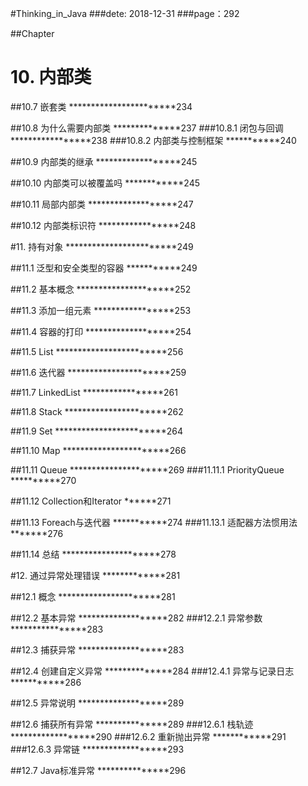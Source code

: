 #Thinking_in_Java
###dete: 2018-12-31
###page：292

##Chapter
# 10. 内部类

##10.7 嵌套类 ***********************234

##10.8 为什么需要内部类 **************237
###10.8.1 闭包与回调 *****************238
###10.8.2 内部类与控制框架 ***********240

##10.9 内部类的继承 ******************245

##10.10 内部类可以被覆盖吗 ************245

##10.11 局部内部类 *******************247

##10.12 内部类标识符 *****************248


#11. 持有对象 ************************249

##11.1 泛型和安全类型的容器 ***********249

##11.2 基本概念 *********************252

##11.3 添加一组元素 *****************253

##11.4 容器的打印 *******************254

##11.5 List ************************256

##11.6 迭代器 **********************259

##11.7 LinkedList *****************261

##11.8 Stack **********************262

##11.9 Set ************************264

##11.10 Map ***********************266

##11.11 Queue *********************269
###11.11.1 PriorityQueue **********270

##11.12 Collection和Iterator ******271

##11.13 Foreach与迭代器 ***********274
###11.13.1 适配器方法惯用法 *******276

##11.14 总结 *********************278


#12. 通过异常处理错误 *************281

##12.1 概念 **********************281

##12.2 基本异常 *******************282
###12.2.1 异常参数 ****************283

##12.3 捕获异常 *******************283

##12.4 创建自定义异常 **************284
###12.4.1 异常与记录日志 ***********286

##12.5 异常说明 *******************289

##12.6 捕获所有异常 ***************289
###12.6.1 栈轨迹 ******************290
###12.6.2 重新抛出异常 ************291
###12.6.3 异常链 ******************293

##12.7 Java标准异常 ***************296
